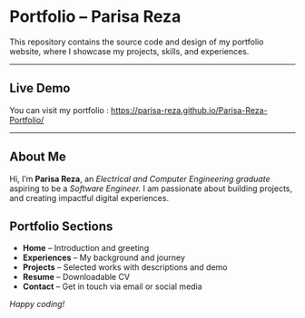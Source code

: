 #  Portfolio – Parisa Reza

This repository contains the source code and design of my portfolio website, where I showcase my projects, skills, and experiences.

---

##  Live Demo
 You can visit my portfolio :
 https://parisa-reza.github.io/Parisa-Reza-Portfolio/

---

##  About Me
Hi, I’m **Parisa Reza**, an *Electrical and Computer Engineering graduate* aspiring to be a *Software Engineer.*
I am passionate about building projects, and creating impactful digital experiences.



##  Portfolio Sections
-  **Home** – Introduction and greeting  
-  **Experiences** – My background and journey  
-  **Projects** – Selected works with descriptions and demo  
-  **Resume** – Downloadable CV  
-  **Contact** – Get in touch via email or social media

*Happy coding!*

